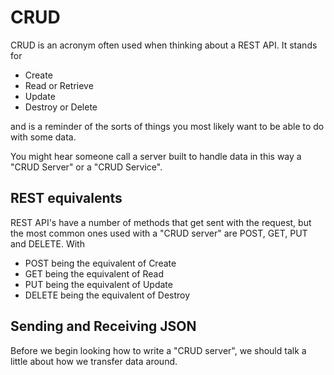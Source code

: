 # CRUD

CRUD is an acronym often used when thinking about a REST API.
It stands for

- Create
- Read or Retrieve
- Update
- Destroy or Delete

and is a reminder of the sorts of things you most likely want to be able to do with some data.

You might hear someone call a server built to handle data in this way a "CRUD Server" or a "CRUD Service".

## REST equivalents

REST API's have a number of methods that get sent with the request, but the most common ones used with a "CRUD server" are POST, GET, PUT and DELETE. With

- POST being the equivalent of Create
- GET being the equivalent of Read
- PUT being the equivalent of Update
- DELETE being the equivalent of Destroy

## Sending and Receiving JSON

Before we begin looking how to write a "CRUD server", we should talk a little about how we transfer data around.

